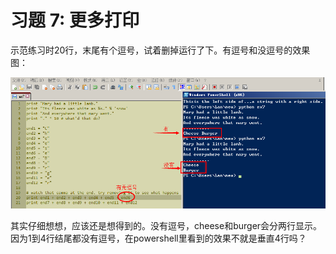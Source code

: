# 习题 7: 更多打印

示范练习时20行，末尾有个逗号，试着删掉运行了下。有逗号和没逗号的效果图：

![](ex71.png)

其实仔细想想，应该还是想得到的。没有逗号，cheese和burger会分两行显示。因为1到4行结尾都没有逗号，在powershell里看到的效果不就是垂直4行吗？